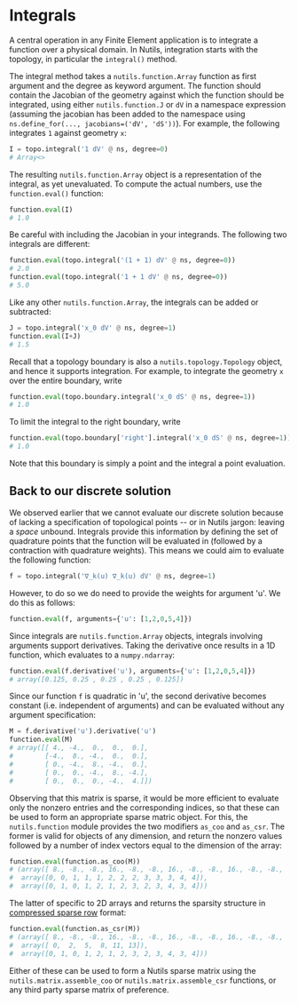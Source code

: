 # Integrals

A central operation in any Finite Element application is to integrate a
function over a physical domain. In Nutils, integration starts with the
topology, in particular the `integral()` method.

The integral method takes a `nutils.function.Array` function as first argument
and the degree as keyword argument. The function should contain the Jacobian of
the geometry against which the function should be integrated, using either
`nutils.function.J` or `dV` in a namespace expression (assuming the jacobian
has been added to the namespace using `ns.define_for(..., jacobians=('dV',
'dS'))`). For example, the following integrates `1` against geometry `x`:

```python
I = topo.integral('1 dV' @ ns, degree=0)
# Array<>
```

The resulting `nutils.function.Array` object is a representation of the
integral, as yet unevaluated. To compute the actual numbers, use the
`function.eval()` function:

```python
function.eval(I)
# 1.0
```

Be careful with including the Jacobian in your integrands.  The following two
integrals are different:

```python
function.eval(topo.integral('(1 + 1) dV' @ ns, degree=0))
# 2.0
function.eval(topo.integral('1 + 1 dV' @ ns, degree=0))
# 5.0
```

Like any other `nutils.function.Array`, the integrals can be added or
subtracted:

```python
J = topo.integral('x_0 dV' @ ns, degree=1)
function.eval(I+J)
# 1.5
```

Recall that a topology boundary is also a `nutils.topology.Topology` object,
and hence it supports integration.  For example, to integrate the geometry `x`
over the entire boundary, write

```python
function.eval(topo.boundary.integral('x_0 dS' @ ns, degree=1))
# 1.0
```

To limit the integral to the right boundary, write

```python
function.eval(topo.boundary['right'].integral('x_0 dS' @ ns, degree=1))
# 1.0
```
Note that this boundary is simply a point and the integral a point evaluation.

## Back to our discrete solution

We observed earlier that we cannot evaluate our discrete solution because of
lacking a specification of topological points -- or in Nutils jargon: leaving a
*space* unbound. Integrals provide this information by defining the set of
quadrature points that the function will be evaluated in (followed by a
contraction with quadrature weights). This means we could aim to evaluate the
following function:
```python
f = topo.integral('∇_k(u) ∇_k(u) dV' @ ns, degree=1)
```
However, to do so we do need to provide the weights for argument 'u'. We do
this as follows:
```python
function.eval(f, arguments={'u': [1,2,0,5,4]})
```
Since integrals are `nutils.function.Array` objects, integrals involving
arguments support derivatives. Taking the derivative once results in a 1D
function, which evaluates to a `numpy.ndarray`:
```python
function.eval(f.derivative('u'), arguments={'u': [1,2,0,5,4]})
# array([0.125, 0.25 , 0.25 , 0.25 , 0.125])
```
Since our function `f` is quadratic in 'u', the second derivative becomes
constant (i.e. independent of arguments) and can be evaluated without any
argument specification:
```python
M = f.derivative('u').derivative('u')
function.eval(M)
# array([[ 4., -4.,  0.,  0.,  0.],
#        [-4.,  8., -4.,  0.,  0.],
#        [ 0., -4.,  8., -4.,  0.],
#        [ 0.,  0., -4.,  8., -4.],
#        [ 0.,  0.,  0., -4.,  4.]])
```
Observing that this matrix is sparse, it would be more efficient to evaluate
only the nonzero entries and the corresponding indices, so that these can be
used to form an appropriate sparse matric object. For this, the
`nutils.function` module provides the two modifiers `as_coo` and `as_csr`.
The former is valid for objects of any dimension, and return the nonzero values
followed by a number of index vectors equal to the dimension of the array:
```python
function.eval(function.as_coo(M))
# (array([ 8., -8., -8., 16., -8., -8., 16., -8., -8., 16., -8., -8.,  8.]),
#  array([0, 0, 1, 1, 1, 2, 2, 2, 3, 3, 3, 4, 4]),
#  array([0, 1, 0, 1, 2, 1, 2, 3, 2, 3, 4, 3, 4]))
```
The latter of specific to 2D arrays and returns the sparsity structure in
[compressed sparse
row](https://en.wikipedia.org/wiki/Sparse_matrix#Compressed_sparse_row_(CSR,_CRS_or_Yale_format))
format:
```python
function.eval(function.as_csr(M))
# (array([ 8., -8., -8., 16., -8., -8., 16., -8., -8., 16., -8., -8.,  8.]),
#  array([ 0,  2,  5,  8, 11, 13]),
#  array([0, 1, 0, 1, 2, 1, 2, 3, 2, 3, 4, 3, 4]))
```
Either of these can be used to form a Nutils sparse matrix using the
``nutils.matrix.assemble_coo`` or ``nutils.matrix.assemble_csr`` functions, or
any third party sparse matrix of preference.
